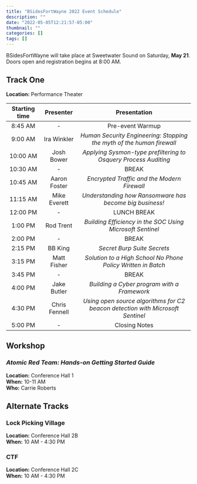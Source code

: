 ```yaml
---
title: "BSidesFortWayne 2022 Event Schedule"
description: ""
date: "2022-05-05T12:21:57-05:00"
thumbnail: ""
categories: []
tags: []
---
```

BSidesFortWayne will take place at Sweetwater Sound on Saturday, **May 21**. Doors open and registration begins at 8:00 AM.

## Track One
**Location:** Performance Theater

| Starting time | Presenter | Presentation |
|:-------------:|:---------:|:------------:|
| 8:45 AM | - | Pre-event Warmup |
| 9:00 AM | Ira Winkler | *Human Security Engineering: Stopping the myth of the human firewall* |
| 10:00 AM | Josh Bower | *Applying Sysmon-type prefiltering to Osquery Process Auditing* |
| 10:30 AM | - | BREAK |
| 10:45 AM | Aaron Foster | *Encrypted Traffic and the Modern Firewall* |
| 11:15 AM | Mike Everett | *Understanding how Ransomware has become big business!* |
| 12:00 PM | - | LUNCH BREAK |
| 1:00 PM | Rod Trent | *Building Efficiency in the SOC Using Microsoft Sentinel* |
| 2:00 PM | - | BREAK |
| 2:15 PM | BB King | *Secret Burp Suite Secrets* |
| 3:15 PM | Matt Fisher | *Solution to a High School No Phone Policy Written in Batch* |
| 3:45 PM | - | BREAK |
| 4:00 PM | Jake Butler | *Building a Cyber program with a Framework* |
| 4:30 PM | Chris Fennell | *Using open source algorithms for C2 beacon detection with Microsoft Sentinel* |
| 5:00 PM | - | Closing Notes |

## Workshop
### *Atomic Red Team: Hands-on Getting Started Guide*  
**Location:** Conference Hall 1  
**When:** 10-11 AM  
**Who:** Carrie Roberts  

## Alternate Tracks
### Lock Picking Village
**Location:** Conference Hall 2B  
**When:** 10 AM - 4:30 PM

### CTF
**Location:** Conference Hall 2C  
**When:** 10 AM - 4:30 PM

